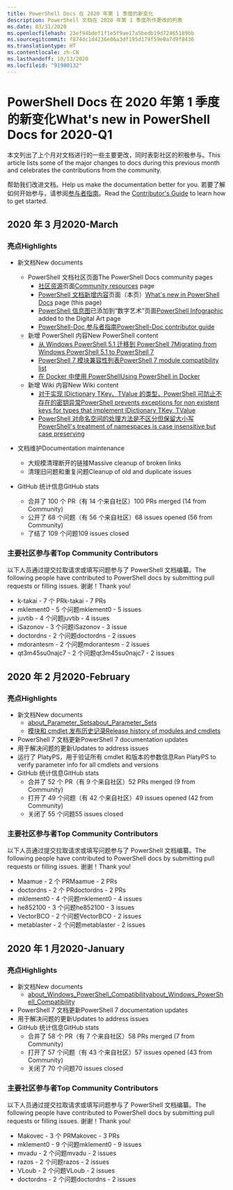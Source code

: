 ```yaml
---
title: PowerShell Docs 在 2020 年第 1 季度的新变化
description: PowerShell 文档在 2020 年第 1 季度所作更改的列表
ms.date: 03/31/2020
ms.openlocfilehash: 23ef94bdef1f1e5f9ae17a5bedb19d72465189bb
ms.sourcegitcommit: f874dc1d4236e06a3df195d179f59e0a7d9f8436
ms.translationtype: HT
ms.contentlocale: zh-CN
ms.lasthandoff: 10/13/2020
ms.locfileid: "91980132"
---
```

# <a name="whats-new-in-powershell-docs-for-2020-q1"></a><span data-ttu-id="982a6-103">PowerShell Docs 在 2020 年第 1 季度的新变化</span><span class="sxs-lookup"><span data-stu-id="982a6-103">What's new in PowerShell Docs for 2020-Q1</span></span>

<span data-ttu-id="982a6-104">本文列出了上个月对文档进行的一些主要更改，同时表彰社区的积极参与。</span><span class="sxs-lookup"><span data-stu-id="982a6-104">This article lists some of the major changes to docs during this previous month and celebrates the contributions from the community.</span></span>

<span data-ttu-id="982a6-105">帮助我们改进文档。</span><span class="sxs-lookup"><span data-stu-id="982a6-105">Help us make the documentation better for you.</span></span> <span data-ttu-id="982a6-106">若要了解如何开始参与，请参阅[参与者指南][contrib]。</span><span class="sxs-lookup"><span data-stu-id="982a6-106">Read the [Contributor's Guide][contrib] to learn how to get started.</span></span>

## <a name="2020-march"></a><span data-ttu-id="982a6-107">2020 年 3 月</span><span class="sxs-lookup"><span data-stu-id="982a6-107">2020-March</span></span>

### <a name="highlights"></a><span data-ttu-id="982a6-108">亮点</span><span class="sxs-lookup"><span data-stu-id="982a6-108">Highlights</span></span>

- <span data-ttu-id="982a6-109">新文档</span><span class="sxs-lookup"><span data-stu-id="982a6-109">New documents</span></span>
  - <span data-ttu-id="982a6-110">PowerShell 文档社区页面</span><span class="sxs-lookup"><span data-stu-id="982a6-110">The PowerShell Docs community pages</span></span>
    - <span data-ttu-id="982a6-111">[社区资源](/powershell/scripting/community/community-support)页面</span><span class="sxs-lookup"><span data-stu-id="982a6-111">[Community resources](/powershell/scripting/community/community-support) page</span></span>
    - <span data-ttu-id="982a6-112">[PowerShell 文档新增内容](#2020-march)页面（本页）</span><span class="sxs-lookup"><span data-stu-id="982a6-112">[What's new in PowerShell Docs](#2020-march) page (this page)</span></span>
    - <span data-ttu-id="982a6-113">[PowerShell 信息图](https://github.com/MicrosoftDocs/PowerShell-Docs/blob/staging/assets/PowerShell_7_Infographic.pdf)已添加到“数字艺术”页面</span><span class="sxs-lookup"><span data-stu-id="982a6-113">[PowerShell Infographic](https://github.com/MicrosoftDocs/PowerShell-Docs/blob/staging/assets/PowerShell_7_Infographic.pdf) added to the Digital Art page</span></span>
    - [<span data-ttu-id="982a6-114">PowerShell-Doc 参与者指南</span><span class="sxs-lookup"><span data-stu-id="982a6-114">PowerShell-Doc contributor guide</span></span>](/powershell/scripting/community/contributing/overview)
  - <span data-ttu-id="982a6-115">新增 PowerShell 内容</span><span class="sxs-lookup"><span data-stu-id="982a6-115">New PowerShell content</span></span>
    - [<span data-ttu-id="982a6-116">从 Windows PowerShell 5.1 迁移到 PowerShell 7</span><span class="sxs-lookup"><span data-stu-id="982a6-116">Migrating from Windows PowerShell 5.1 to PowerShell 7</span></span>](/powershell/scripting/whats-new/migrating-from-windows-powershell-51-to-powershell-7)
    - [<span data-ttu-id="982a6-117">PowerShell 7 模块兼容性列表</span><span class="sxs-lookup"><span data-stu-id="982a6-117">PowerShell 7 module compatibility list</span></span>](/PowerShell/scripting/whats-new/module-compatibility)
    - [<span data-ttu-id="982a6-118">在 Docker 中使用 PowerShell</span><span class="sxs-lookup"><span data-stu-id="982a6-118">Using PowerShell in Docker</span></span>](/powershell/scripting/install/powershell-in-docker)
  - <span data-ttu-id="982a6-119">新增 Wiki 内容</span><span class="sxs-lookup"><span data-stu-id="982a6-119">New Wiki content</span></span>
    - [<span data-ttu-id="982a6-120">对于实现 IDictionary TKey、TValue 的类型，PowerShell 可防止不存在的密钥异常</span><span class="sxs-lookup"><span data-stu-id="982a6-120">PowerShell prevents exceptions for non existent keys for types that implement IDictionary TKey, TValue</span></span>](https://github.com/MicrosoftDocs/PowerShell-Docs/wiki/PowerShell-prevents-exceptions-for-non-existent-keys-for-types-that-implement-IDictionary-TKey,-TValue-)
    - [<span data-ttu-id="982a6-121">PowerShell 对命名空间的处理方法是不区分但保留大小写</span><span class="sxs-lookup"><span data-stu-id="982a6-121">PowerShell's treatment of namespaces is case insensitive but case preserving</span></span>](https://github.com/MicrosoftDocs/PowerShell-Docs/wiki/PowerShell's-treatment-of-namespaces-is-case-insensitive-but-case-preserving)

- <span data-ttu-id="982a6-122">文档维护</span><span class="sxs-lookup"><span data-stu-id="982a6-122">Documentation maintenance</span></span>
  - <span data-ttu-id="982a6-123">大规模清理断开的链接</span><span class="sxs-lookup"><span data-stu-id="982a6-123">Massive cleanup of broken links</span></span>
  - <span data-ttu-id="982a6-124">清理旧问题和重复问题</span><span class="sxs-lookup"><span data-stu-id="982a6-124">Cleanup of old and duplicate issues</span></span>

- <span data-ttu-id="982a6-125">GitHub 统计信息</span><span class="sxs-lookup"><span data-stu-id="982a6-125">GitHub stats</span></span>
  - <span data-ttu-id="982a6-126">合并了 100 个 PR（有 14 个来自社区）</span><span class="sxs-lookup"><span data-stu-id="982a6-126">100 PRs merged (14 from Community)</span></span>
  - <span data-ttu-id="982a6-127">公开了 68 个问题（有 56 个来自社区）</span><span class="sxs-lookup"><span data-stu-id="982a6-127">68 issues opened (56 from Community)</span></span>
  - <span data-ttu-id="982a6-128">了结了 109 个问题</span><span class="sxs-lookup"><span data-stu-id="982a6-128">109 issues closed</span></span>

### <a name="top-community-contributors"></a><span data-ttu-id="982a6-129">主要社区参与者</span><span class="sxs-lookup"><span data-stu-id="982a6-129">Top Community Contributors</span></span>

<span data-ttu-id="982a6-130">以下人员通过提交拉取请求或填写问题参与了 PowerShell 文档编纂。</span><span class="sxs-lookup"><span data-stu-id="982a6-130">The following people have contributed to PowerShell docs by submitting pull requests or filling issues.</span></span> <span data-ttu-id="982a6-131">谢谢！</span><span class="sxs-lookup"><span data-stu-id="982a6-131">Thank you!</span></span>

- <span data-ttu-id="982a6-132">k-takai - 7 个 PR</span><span class="sxs-lookup"><span data-stu-id="982a6-132">k-takai - 7 PRs</span></span>
- <span data-ttu-id="982a6-133">mklement0 - 5 个问题</span><span class="sxs-lookup"><span data-stu-id="982a6-133">mklement0 - 5 issues</span></span>
- <span data-ttu-id="982a6-134">juvtib - 4 个问题</span><span class="sxs-lookup"><span data-stu-id="982a6-134">juvtib - 4 issues</span></span>
- <span data-ttu-id="982a6-135">iSazonov - 3 个问题</span><span class="sxs-lookup"><span data-stu-id="982a6-135">iSazonov - 3 issue</span></span>
- <span data-ttu-id="982a6-136">doctordns - 2 个问题</span><span class="sxs-lookup"><span data-stu-id="982a6-136">doctordns - 2 issues</span></span>
- <span data-ttu-id="982a6-137">mdorantesm - 2 个问题</span><span class="sxs-lookup"><span data-stu-id="982a6-137">mdorantesm - 2 issues</span></span>
- <span data-ttu-id="982a6-138">qt3m45su0najc7 - 2 个问题</span><span class="sxs-lookup"><span data-stu-id="982a6-138">qt3m45su0najc7 - 2 issues</span></span>

## <a name="2020-february"></a><span data-ttu-id="982a6-139">2020 年 2 月</span><span class="sxs-lookup"><span data-stu-id="982a6-139">2020-February</span></span>

### <a name="highlights"></a><span data-ttu-id="982a6-140">亮点</span><span class="sxs-lookup"><span data-stu-id="982a6-140">Highlights</span></span>

- <span data-ttu-id="982a6-141">新文档</span><span class="sxs-lookup"><span data-stu-id="982a6-141">New documents</span></span>
  - [<span data-ttu-id="982a6-142">about_Parameter_Sets</span><span class="sxs-lookup"><span data-stu-id="982a6-142">about_Parameter_Sets</span></span>](/powershell/module/microsoft.powershell.core/about/about_parameter_sets)
  - [<span data-ttu-id="982a6-143">模块和 cmdlet 发布历史记录</span><span class="sxs-lookup"><span data-stu-id="982a6-143">Release history of modules and cmdlets</span></span>](/powershell/scripting/whats-new/cmdlet-versions)
- <span data-ttu-id="982a6-144">PowerShell 7 文档更新</span><span class="sxs-lookup"><span data-stu-id="982a6-144">PowerShell 7 documentation updates</span></span>
- <span data-ttu-id="982a6-145">用于解决问题的更新</span><span class="sxs-lookup"><span data-stu-id="982a6-145">Updates to address issues</span></span>
- <span data-ttu-id="982a6-146">运行了 PlatyPS，用于验证所有 cmdlet 和版本的参数信息</span><span class="sxs-lookup"><span data-stu-id="982a6-146">Ran PlatyPS to verify parameter info for all cmdlets and versions</span></span>
- <span data-ttu-id="982a6-147">GitHub 统计信息</span><span class="sxs-lookup"><span data-stu-id="982a6-147">GitHub stats</span></span>
  - <span data-ttu-id="982a6-148">合并了 52 个 PR（有 9 个来自社区）</span><span class="sxs-lookup"><span data-stu-id="982a6-148">52 PRs merged (9 from Community)</span></span>
  - <span data-ttu-id="982a6-149">打开了 49 个问题（有 42 个来自社区）</span><span class="sxs-lookup"><span data-stu-id="982a6-149">49 issues opened (42 from Community)</span></span>
  - <span data-ttu-id="982a6-150">关闭了 55 个问题</span><span class="sxs-lookup"><span data-stu-id="982a6-150">55 issues closed</span></span>

### <a name="top-community-contributors"></a><span data-ttu-id="982a6-151">主要社区参与者</span><span class="sxs-lookup"><span data-stu-id="982a6-151">Top Community Contributors</span></span>

<span data-ttu-id="982a6-152">以下人员通过提交拉取请求或填写问题参与了 PowerShell 文档编纂。</span><span class="sxs-lookup"><span data-stu-id="982a6-152">The following people have contributed to PowerShell docs by submitting pull requests or filling issues.</span></span> <span data-ttu-id="982a6-153">谢谢！</span><span class="sxs-lookup"><span data-stu-id="982a6-153">Thank you!</span></span>

- <span data-ttu-id="982a6-154">Maamue - 2 个 PR</span><span class="sxs-lookup"><span data-stu-id="982a6-154">Maamue - 2 PRs</span></span>
- <span data-ttu-id="982a6-155">doctordns - 2 个 PR</span><span class="sxs-lookup"><span data-stu-id="982a6-155">doctordns - 2 PRs</span></span>
- <span data-ttu-id="982a6-156">mklement0 - 4 个问题</span><span class="sxs-lookup"><span data-stu-id="982a6-156">mklement0 - 4 issues</span></span>
- <span data-ttu-id="982a6-157">he852100 - 3 个问题</span><span class="sxs-lookup"><span data-stu-id="982a6-157">he852100 - 3 issues</span></span>
- <span data-ttu-id="982a6-158">VectorBCO - 2 个问题</span><span class="sxs-lookup"><span data-stu-id="982a6-158">VectorBCO - 2 issues</span></span>
- <span data-ttu-id="982a6-159">metablaster - 2 个问题</span><span class="sxs-lookup"><span data-stu-id="982a6-159">metablaster - 2 issues</span></span>

## <a name="2020-january"></a><span data-ttu-id="982a6-160">2020 年 1 月</span><span class="sxs-lookup"><span data-stu-id="982a6-160">2020-January</span></span>

### <a name="highlights"></a><span data-ttu-id="982a6-161">亮点</span><span class="sxs-lookup"><span data-stu-id="982a6-161">Highlights</span></span>

- <span data-ttu-id="982a6-162">新文档</span><span class="sxs-lookup"><span data-stu-id="982a6-162">New documents</span></span>
  - [<span data-ttu-id="982a6-163">about_Windows_PowerShell_Compatibility</span><span class="sxs-lookup"><span data-stu-id="982a6-163">about_Windows_PowerShell_Compatibility</span></span>](/powershell/module/microsoft.powershell.core/about/about_Windows_PowerShell_Compatibility)
- <span data-ttu-id="982a6-164">PowerShell 7 文档更新</span><span class="sxs-lookup"><span data-stu-id="982a6-164">PowerShell 7 documentation updates</span></span>
- <span data-ttu-id="982a6-165">用于解决问题的更新</span><span class="sxs-lookup"><span data-stu-id="982a6-165">Updates to address issues</span></span>
- <span data-ttu-id="982a6-166">GitHub 统计信息</span><span class="sxs-lookup"><span data-stu-id="982a6-166">GitHub stats</span></span>
  - <span data-ttu-id="982a6-167">合并了 58 个 PR（有 7 个来自社区）</span><span class="sxs-lookup"><span data-stu-id="982a6-167">58 PRs merged (7 from Community)</span></span>
  - <span data-ttu-id="982a6-168">打开了 57 个问题（有 43 个来自社区）</span><span class="sxs-lookup"><span data-stu-id="982a6-168">57 issues opened (43 from Community)</span></span>
  - <span data-ttu-id="982a6-169">关闭了 70 个问题</span><span class="sxs-lookup"><span data-stu-id="982a6-169">70 issues closed</span></span>

### <a name="top-community-contributors"></a><span data-ttu-id="982a6-170">主要社区参与者</span><span class="sxs-lookup"><span data-stu-id="982a6-170">Top Community Contributors</span></span>

<span data-ttu-id="982a6-171">以下人员通过提交拉取请求或填写问题参与了 PowerShell 文档编纂。</span><span class="sxs-lookup"><span data-stu-id="982a6-171">The following people have contributed to PowerShell docs by submitting pull requests or filling issues.</span></span> <span data-ttu-id="982a6-172">谢谢！</span><span class="sxs-lookup"><span data-stu-id="982a6-172">Thank you!</span></span>

- <span data-ttu-id="982a6-173">Makovec - 3 个 PR</span><span class="sxs-lookup"><span data-stu-id="982a6-173">Makovec - 3 PRs</span></span>
- <span data-ttu-id="982a6-174">mklement0 - 9 个问题</span><span class="sxs-lookup"><span data-stu-id="982a6-174">mklement0 - 9 issues</span></span>
- <span data-ttu-id="982a6-175">mvadu - 2 个问题</span><span class="sxs-lookup"><span data-stu-id="982a6-175">mvadu - 2 issues</span></span>
- <span data-ttu-id="982a6-176">razos - 2 个问题</span><span class="sxs-lookup"><span data-stu-id="982a6-176">razos - 2 issues</span></span>
- <span data-ttu-id="982a6-177">VLoub - 2 个问题</span><span class="sxs-lookup"><span data-stu-id="982a6-177">VLoub - 2 issues</span></span>
- <span data-ttu-id="982a6-178">doctordns - 2 个问题</span><span class="sxs-lookup"><span data-stu-id="982a6-178">doctordns - 2 issues</span></span>

<!-- Link references -->
[contrib]: contributing/overview.md
